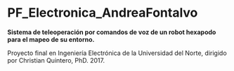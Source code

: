# PF_Electronica_AndreaFontalvo

**Sistema de teleoperación por comandos de voz de un robot hexapodo para el mapeo de su entorno.**

Proyecto final en Ingeniería Electrónica de la Universidad del Norte, dirigido por Christian Quintero, PhD. 2017. 
